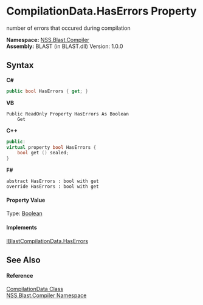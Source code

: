 # CompilationData.HasErrors Property 
 

number of errors that occured during compilation

**Namespace:**&nbsp;<a href="26a25caa-f50b-92ad-f15c-dbb9db1493ae.md">NSS.Blast.Compiler</a><br />**Assembly:**&nbsp;BLAST (in BLAST.dll) Version: 1.0.0

## Syntax

**C#**<br />
``` C#
public bool HasErrors { get; }
```

**VB**<br />
``` VB
Public ReadOnly Property HasErrors As Boolean
	Get
```

**C++**<br />
``` C++
public:
virtual property bool HasErrors {
	bool get () sealed;
}
```

**F#**<br />
``` F#
abstract HasErrors : bool with get
override HasErrors : bool with get
```


#### Property Value
Type: <a href="https://docs.microsoft.com/dotnet/api/system.boolean" target="_blank" rel="noopener noreferrer">Boolean</a>

#### Implements
<a href="040c4f80-0304-f0d4-6ee6-6e2d5b61e048.md">IBlastCompilationData.HasErrors</a><br />

## See Also


#### Reference
<a href="52667f7e-8dc6-6543-e265-fdc90d6834fa.md">CompilationData Class</a><br /><a href="26a25caa-f50b-92ad-f15c-dbb9db1493ae.md">NSS.Blast.Compiler Namespace</a><br />